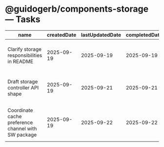 # @guidogerb/components-storage — Tasks

| name                                                | createdDate | lastUpdatedDate | completedDate | status   | description                                                                                                |
| --------------------------------------------------- | ----------- | --------------- | ------------- | -------- | ---------------------------------------------------------------------------------------------------------- |
| Clarify storage responsibilities in README          | 2025-09-19  | 2025-09-19      | 2025-09-19    | complete | Documented the persistence scope, planned APIs, and coordination with the service worker helpers.          |
| Draft storage controller API shape                  | 2025-09-19  | 2025-09-21      | 2025-09-21    | complete | Finalize method signatures for `createStorageController`, cookie helpers, and SSR fallbacks before coding. |
| Coordinate cache preference channel with SW package | 2025-09-19  | 2025-09-22      | 2025-09-22    | complete | Ship the shared cache preference channel that persists toggles and broadcasts them to `@guidogerb/components-sw`. |

